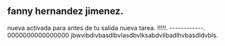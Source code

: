 ## fanny hernandez jimenez.
nueva activada para antes de tu salida
nueva tarea.
!!!!!.
------------.
0000000000000000
jbwvibdivbasdlbvlasdbvlksabdvlibadlhvbasdldvbls.
